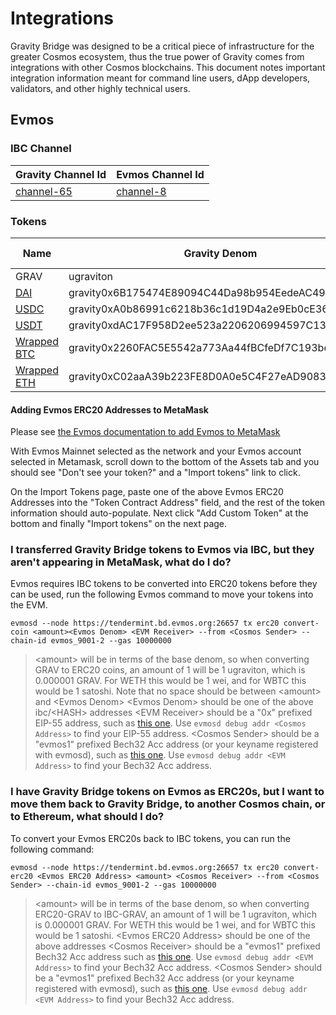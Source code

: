 # Integrations

Gravity Bridge was designed to be a critical piece of infrastructure for the greater Cosmos ecosystem, thus the true power of Gravity comes from integrations with other Cosmos blockchains. This document notes important integration information meant for command line users, dApp developers, validators, and other highly technical users.

## **Evmos**

### IBC Channel

| Gravity Channel Id                                                       | Evmos Channel Id                                              |
| ------------------------------------------------------------------------ | ------------------------------------------------------------- |
| [channel-65](https://www.mintscan.io/gravity-bridge/relayers/channel-65) | [channel-8](https://www.mintscan.io/evmos/relayers/channel-8) |

### Tokens

| Name                                                                                 | Gravity Denom                                     | Evmos Denom                                                          | Evmos ERC20 Address                        | Token Decimals |
| ------------------------------------------------------------------------------------ | ------------------------------------------------- | -------------------------------------------------------------------- | ------------------------------------------ | -------------- |
| GRAV                                                                                 | ugraviton                                         | ibc/7F0C2CB6E79CC36D29DA7592899F98E3BEFD2CF77A94340C317032A78812393D | 0x80b5a32E4F032B2a058b4F29EC95EEfEEB87aDcd | 6              |
| [DAI](https://etherscan.io/token/0x6b175474e89094c44da98b954eedeac495271d0f)         | gravity0x6B175474E89094C44Da98b954EedeAC495271d0F | ibc/F96A7F81E8F82E4EE81F94D507CD257319EFB70FE46E23B4953F63B62E855603 | 0xd567B3d7B8FE3C79a1AD8dA978812cfC4Fa05e75 | 18             |
| [USDC](https://etherscan.io/token/0xa0b86991c6218b36c1d19d4a2e9eb0ce3606eb48)        | gravity0xA0b86991c6218b36c1d19D4a2e9Eb0cE3606eB48 | ibc/693989F95CF3279ADC113A6EF21B02A51EC054C95A9083F2E290126668149433 | 0x5FD55A1B9FC24967C4dB09C513C3BA0DFa7FF687 | 6              |
| [USDT](https://etherscan.io/token/0xdac17f958d2ee523a2206206994597c13d831ec7)        | gravity0xdAC17F958D2ee523a2206206994597C13D831ec7 | ibc/DF63978F803A2E27CA5CC9B7631654CCF0BBC788B3B7F0A10200508E37C70992 | 0xecEEEfCEE421D8062EF8d6b4D814efe4dc898265 | 6              |
| [Wrapped BTC](https://etherscan.io/token/0x2260FAC5E5542a773Aa44fBCfeDf7C193bc2C599) | gravity0x2260FAC5E5542a773Aa44fBCfeDf7C193bc2C599 | ibc/350B6DC0FF48E3BDB856F40A8259909E484259ED452B3F4F39A0FEF874F30F61 | 0x1D54EcB8583Ca25895c512A8308389fFD581F9c9 | 8              |
| [Wrapped ETH](https://etherscan.io/token/0xC02aaA39b223FE8D0A0e5C4F27eAD9083C756Cc2) | gravity0xC02aaA39b223FE8D0A0e5C4F27eAD9083C756Cc2 | ibc/6B3FCE336C3465D3B72F7EFB4EB92FC521BC480FE9653F627A0BD0237DF213F3 | 0xc03345448969Dd8C00e9E4A85d2d9722d093aF8E | 18             |

#### Adding Evmos ERC20 Addresses to MetaMask

Please see [the Evmos documentation to add Evmos to MetaMask](https://docs.evmos.org/users/wallets/metamask.html)

With Evmos Mainnet selected as the network and your Evmos account selected in Metamask, scroll down to the bottom of the Assets tab and you should see "Don't see your token?" and a "Import tokens" link to click.

On the Import Tokens page, paste one of the above Evmos ERC20 Addresses into the "Token Contract Address" field, and the rest of the token information should auto-populate. Next click "Add Custom Token" at the bottom and finally "Import tokens" on the next page.

### **I transferred Gravity Bridge tokens to Evmos via IBC, but they aren't appearing in MetaMask, what do I do?**

Evmos requires IBC tokens to be converted into ERC20 tokens before they can be used, run the following Evmos command to move your tokens into the EVM.

`evmosd --node https://tendermint.bd.evmos.org:26657 tx erc20 convert-coin <amount><Evmos Denom> <EVM Receiver> --from <Cosmos Sender> --chain-id evmos_9001-2 --gas 10000000`

> \<amount\> will be in terms of the base denom, so when converting GRAV to ERC20 coins, an amount of 1 will be 1 ugraviton, which is 0.000001 GRAV. For WETH this would be 1 wei, and for WBTC this would be 1 satoshi. Note that no space should be between \<amount\> and \<Evmos Denom\>
> \<Evmos Denom\> should be one of the above ibc/\<HASH\> addresses
> \<EVM Receiver\> should be a "0x" prefixed EIP-55 address, such as [this one](evm.evmos.org/address/0xA61808Fe40fEb8B3433778BBC2ecECCAA47c8c47). Use `evmosd debug addr <Cosmos Address>` to find your EIP-55 address.
> \<Cosmos Sender\> should be a "evmos1" prefixed Bech32 Acc address (or your keyname registered with evmosd), such as [this one](https://www.mintscan.io/evmos/account/evmos15cvq3ljql6utxseh0zau9m8ve2j8erz89m5wkz). Use `evmosd debug addr <EVM Address>` to find your Bech32 Acc address.

### **I have Gravity Bridge tokens on Evmos as ERC20s, but I want to move them back to Gravity Bridge, to another Cosmos chain, or to Ethereum, what should I do?**

To convert your Evmos ERC20s back to IBC tokens, you can run the following command:

`evmosd --node https://tendermint.bd.evmos.org:26657 tx erc20 convert-erc20 <Evmos ERC20 Address> <amount> <Cosmos Receiver> --from <Cosmos Sender> --chain-id evmos_9001-2 --gas 10000000`

> \<amount\> will be in terms of the base denom, so when converting ERC20-GRAV to IBC-GRAV, an amount of 1 will be 1 ugraviton, which is 0.000001 GRAV. For WETH this would be 1 wei, and for WBTC this would be 1 satoshi.
> \<Evmos ERC20 Address\> should be one of the above addresses
> \<Cosmos Receiver\> should be a "evmos1" prefixed Bech32 Acc address such as [this one](https://www.mintscan.io/evmos/account/evmos15cvq3ljql6utxseh0zau9m8ve2j8erz89m5wkz). Use `evmosd debug addr <EVM Address>` to find your Bech32 Acc address.
> \<Cosmos Sender\> should be a "evmos1" prefixed Bech32 Acc address (or your keyname registered with evmosd), such as [this one](https://www.mintscan.io/evmos/account/evmos15cvq3ljql6utxseh0zau9m8ve2j8erz89m5wkz). Use `evmosd debug addr <EVM Address>` to find your Bech32 Acc address.
